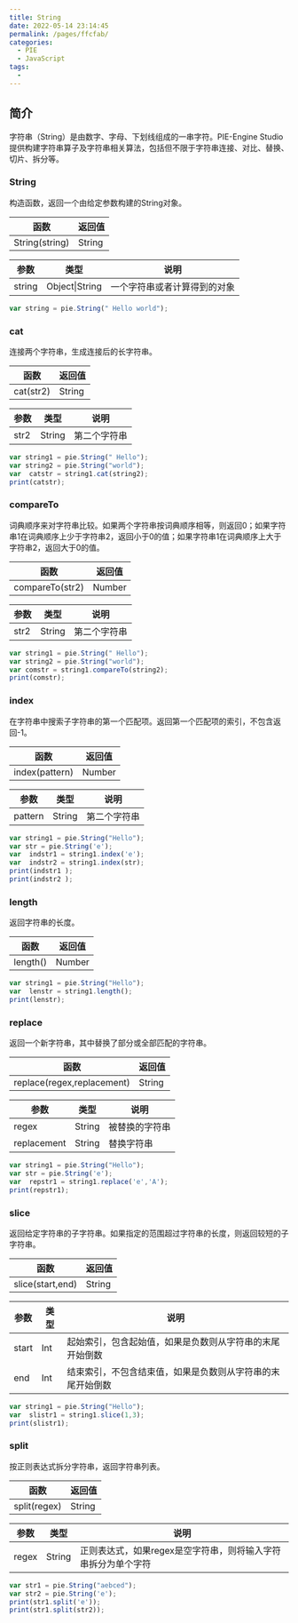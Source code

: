 ```yaml
---
title: String
date: 2022-05-14 23:14:45
permalink: /pages/ffcfab/
categories:
  - PIE
  - JavaScript
tags:
  - 
---
```

## 简介

字符串（String）是由数字、字母、下划线组成的一串字符。PIE-Engine Studio提供构建字符串算子及字符串相关算法，包括但不限于字符串连接、对比、替换、切片、拆分等。

### String

构造函数，返回一个由给定参数构建的String对象。

| 函数           | 返回值 |
| -------------- | ------ |
| String(string) | String |

| 参数   | 类型           | 说明                         |
| ------ | -------------- | ---------------------------- |
| string | Object\|String | 一个字符串或者计算得到的对象 |


```javascript
var string = pie.String(" Hello world");
```

### cat

连接两个字符串，生成连接后的长字符串。

| 函数      | 返回值 |
| --------- | ------ |
| cat(str2) | String |

| 参数 | 类型   | 说明         |
| ---- | ------ | ------------ |
| str2 | String | 第二个字符串 |


```javascript
var string1 = pie.String(" Hello");
var string2 = pie.String("world");
var  catstr = string1.cat(string2);
print(catstr);
```

### compareTo

词典顺序来对字符串比较。如果两个字符串按词典顺序相等，则返回0；如果字符串1在词典顺序上少于字符串2，返回小于0的值；如果字符串1在词典顺序上大于字符串2，返回大于0的值。

| 函数            | 返回值 |
| --------------- | ------ |
| compareTo(str2) | Number |

| 参数 | 类型   | 说明         |
| ---- | ------ | ------------ |
| str2 | String | 第二个字符串 |


```javascript
var string1 = pie.String(" Hello");
var string2 = pie.String("world");
var comstr = string1.compareTo(string2);
print(comstr);
```

### index

在字符串中搜索子字符串的第一个匹配项。返回第一个匹配项的索引，不包含返回-1。

| 函数           | 返回值 |
| -------------- | ------ |
| index(pattern) | Number |

| 参数    | 类型   | 说明         |
| ------- | ------ | ------------ |
| pattern | String | 第二个字符串 |


```javascript
var string1 = pie.String("Hello");
var str = pie.String('e');
var  indstr1 = string1.index('e');
var  indstr2 = string1.index(str);
print(indstr1 );
print(indstr2 );
```

### length

返回字符串的长度。

| 函数     | 返回值 |
| -------- | ------ |
| length() | Number |


```javascript
var string1 = pie.String("Hello");
var  lenstr = string1.length();
print(lenstr);
```

### replace

返回一个新字符串，其中替换了部分或全部匹配的字符串。

| 函数                       | 返回值 |
| -------------------------- | ------ |
| replace(regex,replacement) | String |

| 参数        | 类型   | 说明           |
| ----------- | ------ | -------------- |
| regex       | String | 被替换的字符串 |
| replacement | String | 替换字符串     |


```javascript
var string1 = pie.String("Hello");
var str = pie.String('e');
var  repstr1 = string1.replace('e','A');
print(repstr1);
```

### slice

返回给定字符串的子字符串。如果指定的范围超过字符串的长度，则返回较短的子字符串。

| 函数             | 返回值 |
| ---------------- | ------ |
| slice(start,end) | String |

| 参数  | 类型 | 说明                                                       |
| ----- | ---- | ---------------------------------------------------------- |
| start | Int  | 起始索引，包含起始值，如果是负数则从字符串的末尾开始倒数   |
| end   | Int  | 结束索引，不包含结束值，如果是负数则从字符串的末尾开始倒数 |


```javascript
var string1 = pie.String("Hello");
var  slistr1 = string1.slice(1,3);
print(slistr1);
```

### split

按正则表达式拆分字符串，返回字符串列表。

| 函数         | 返回值 |
| ------------ | ------ |
| split(regex) | String |

| 参数  | 类型   | 说明                                                         |
| ----- | ------ | ------------------------------------------------------------ |
| regex | String | 正则表达式，如果regex是空字符串，则将输入字符串拆分为单个字符 |


```javascript
var str1 = pie.String("aebced");
var str2 = pie.String('e');
print(str1.split('e'));
print(str1.split(str2));
```

